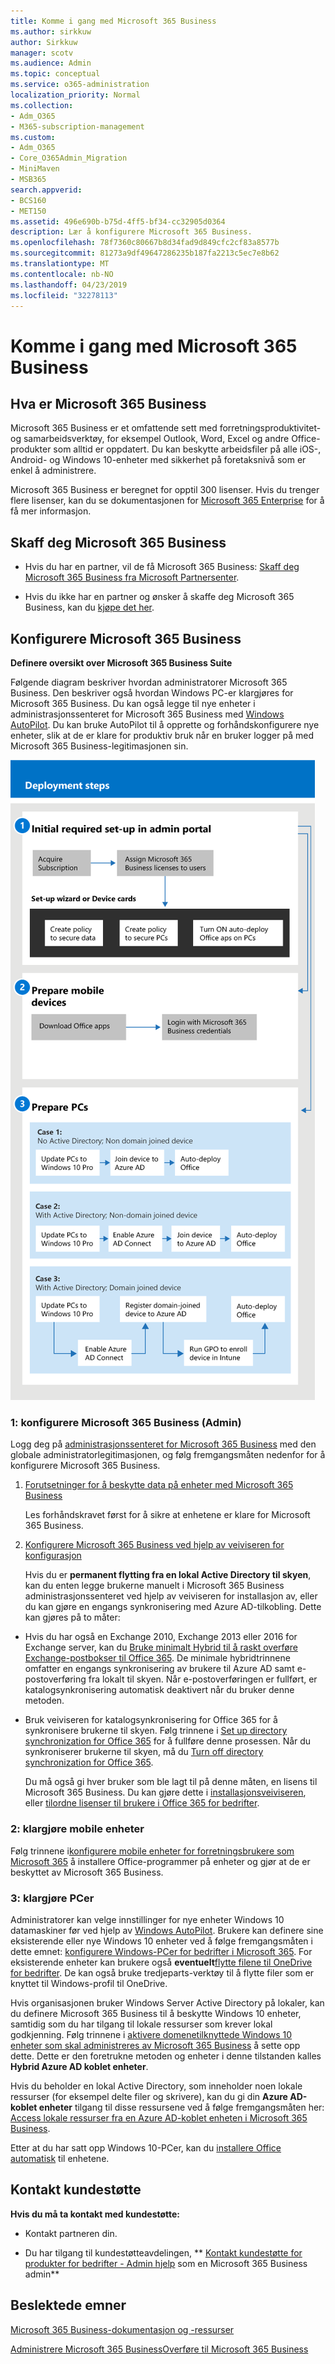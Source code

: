```yaml
---
title: Komme i gang med Microsoft 365 Business
ms.author: sirkkuw
author: Sirkkuw
manager: scotv
ms.audience: Admin
ms.topic: conceptual
ms.service: o365-administration
localization_priority: Normal
ms.collection:
- Adm_O365
- M365-subscription-management
ms.custom:
- Adm_O365
- Core_O365Admin_Migration
- MiniMaven
- MSB365
search.appverid:
- BCS160
- MET150
ms.assetid: 496e690b-b75d-4ff5-bf34-cc32905d0364
description: Lær å konfigurere Microsoft 365 Business.
ms.openlocfilehash: 78f7360c80667b8d34fad9d849cfc2cf83a8577b
ms.sourcegitcommit: 81273a9df49647286235b187fa2213c5ec7e8b62
ms.translationtype: MT
ms.contentlocale: nb-NO
ms.lasthandoff: 04/23/2019
ms.locfileid: "32278113"
---
```

# <a name="get-started-with-microsoft-365-business"></a>Komme i gang med Microsoft 365 Business

## <a name="what-is-microsoft-365-business"></a>Hva er Microsoft 365 Business

Microsoft 365 Business er et omfattende sett med forretningsproduktivitet- og samarbeidsverktøy, for eksempel Outlook, Word, Excel og andre Office-produkter som alltid er oppdatert. Du kan beskytte arbeidsfiler på alle iOS-, Android- og Windows 10-enheter med sikkerhet på foretaksnivå som er enkel å administrere.
  
Microsoft 365 Business er beregnet for opptil 300 lisenser. Hvis du trenger flere lisenser, kan du se dokumentasjonen for [Microsoft 365 Enterprise](https://go.microsoft.com/fwlink/p/?linkid=860986) for å få mer informasjon. 
  
## <a name="get-microsoft-365-business"></a>Skaff deg Microsoft 365 Business

- Hvis du har en partner, vil de få Microsoft 365 Business: [Skaff deg Microsoft 365 Business fra Microsoft Partnersenter](get-microsoft-365-business.md).
    
- Hvis du ikke har en partner og ønsker å skaffe deg Microsoft 365 Business, kan du [kjøpe det her](https://www.microsoft.com/en-us/microsoft-365/business).
    
## <a name="set-up-microsoft-365-business"></a>Konfigurere Microsoft 365 Business

 **Definere oversikt over Microsoft 365 Business Suite**
  
Følgende diagram beskriver hvordan administratorer Microsoft 365 Business. Den beskriver også hvordan Windows PC-er klargjøres for Microsoft 365 Business. Du kan også legge til nye enheter i administrasjonssenteret for Microsoft 365 Business med [Windows AutoPilot](add-autopilot-devices-and-profile.md). Du kan bruke AutoPilot til å opprette og forhåndskonfigurere nye enheter, slik at de er klare for produktiv bruk når en bruker logger på med Microsoft 365 Business-legitimasjonen sin.
  
![A diagram that shows the setup and management flow for admins, and also for a user](media/249f81fc-7e79-44c7-8425-3a0b7b651c3b.png)
  
### <a name="1-set-up-microsoft-365-business-admin"></a>1: konfigurere Microsoft 365 Business (Admin)

Logg deg på [administrasjonssenteret for Microsoft 365 Business](https://portal.office.com/adminportal/home) med den globale administratorlegitimasjonen, og følg fremgangsmåten nedenfor for å konfigurere Microsoft 365 Business. 
  
1. [Forutsetninger for å beskytte data på enheter med Microsoft 365 Business](pre-requisites-for-data-protection.md)
    
    Les forhåndskravet først for å sikre at enhetene er klare for Microsoft 365 Business.
    
2. [Konfigurere Microsoft 365 Business ved hjelp av veiviseren for konfigurasjon](set-up.md)
    
    Hvis du er **permanent flytting fra en lokal Active Directory til skyen**, kan du enten legge brukerne manuelt i Microsoft 365 Business administrasjonssenteret ved hjelp av veiviseren for installasjon av, eller du kan gjøre en engangs synkronisering med Azure AD-tilkobling. Dette kan gjøres på to måter: 
    
  - Hvis du har også en Exchange 2010, Exchange 2013 eller 2016 for Exchange server, kan du [Bruke minimalt Hybrid til å raskt overføre Exchange-postbokser til Office 365](https://support.office.com/article/fdecceed-0702-4af3-85be-f2a0013937ef). De minimale hybridtrinnene omfatter en engangs synkronisering av brukere til Azure AD samt e-postoverføring fra lokalt til skyen. Når e-postoverføringen er fullført, er katalogsynkronisering automatisk deaktivert når du bruker denne metoden.
    
  - Bruk veiviseren for katalogsynkronisering for Office 365 for å synkronisere brukerne til skyen. Følg trinnene i [Set up directory synchronization for Office 365](https://support.office.com/article/1b3b5318-6977-42ed-b5c7-96fa74b08846) for å fullføre denne prosessen. Når du synkroniserer brukerne til skyen, må du [Turn off directory synchronization for Office 365](https://support.office.com/article/ee5f861e-bd48-4267-83d1-a4ead4b4a00d).
    
    Du må også gi hver bruker som ble lagt til på denne måten, en lisens til Microsoft 365 Business. Du kan gjøre dette i [installasjonsveiviseren](set-up.md), eller [tilordne lisenser til brukere i Office 365 for bedrifter](https://support.office.com/article/997596B5-4173-4627-B915-36ABAC6786DC).
    
### <a name="2-prepare-mobile-devices"></a>2: klargjøre mobile enheter

Følg trinnene i[konfigurere mobile enheter for forretningsbrukere som Microsoft 365](set-up-mobile-devices.md) å installere Office-programmer på enheter og gjør at de er beskyttet av Microsoft 365 Business. 
  
### <a name="3-prepare-pcs"></a>3: klargjøre PCer

Administratorer kan velge innstillinger for nye enheter Windows 10 datamaskiner før ved hjelp av [Windows AutoPilot](add-autopilot-devices-and-profile.md). Brukere kan definere sine eksisterende eller nye Windows 10 enheter ved å følge fremgangsmåten i dette emnet: [konfigurere Windows-PCer for bedrifter i Microsoft 365](set-up-windows-devices.md). For eksisterende enheter kan brukere også **eventuelt**[flytte filene til OneDrive for bedrifter](move-files-to-onedrive.md). De kan også bruke tredjeparts-verktøy til å flytte filer som er knyttet til Windows-profil til OneDrive.
  
Hvis organisasjonen bruker Windows Server Active Directory på lokaler, kan du definere Microsoft 365 Business til å beskytte Windows 10 enheter, samtidig som du har tilgang til lokale ressurser som krever lokal godkjenning. Følg trinnene i [aktivere domenetilknyttede Windows 10 enheter som skal administreres av Microsoft 365 Business](manage-windows-devices.md) å sette opp dette. Dette er den foretrukne metoden og enheter i denne tilstanden kalles **Hybrid Azure AD koblet enheter**. 
  
Hvis du beholder en lokal Active Directory, som inneholder noen lokale ressurser (for eksempel delte filer og skrivere), kan du gi din **Azure AD-koblet enheter** tilgang til disse ressursene ved å følge fremgangsmåten her: [Access lokale ressurser fra en Azure AD-koblet enheten i Microsoft 365 Business](access-resources.md).
  
Etter at du har satt opp Windows 10-PCer, kan du [installere Office automatisk](auto-install-or-uninstall-office.md) til enhetene. 
  
## <a name="contact-support"></a>Kontakt kundestøtte

 **Hvis du må ta kontakt med kundestøtte:**
  
- Kontakt partneren din.
    
- Du har tilgang til kundestøtteavdelingen, ** [Kontakt kundestøtte for produkter for bedrifter - Admin hjelp](https://support.office.com/article/32a17ca7-6fa0-4870-8a8d-e25ba4ccfd4b) som en Microsoft 365 Business admin**
    
## <a name="related-topics"></a>Beslektede emner
[Microsoft 365 Business-dokumentasjon og -ressurser](https://go.microsoft.com/fwlink/p/?linkid=853701)
  
[Administrere Microsoft 365 Business](manage.md)[Overføre til Microsoft 365 Business](migrate-to-microsoft-365-business.md)
  

